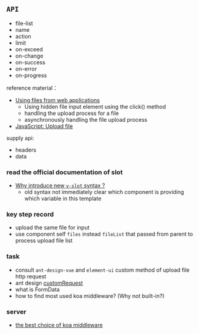 ## `API`
* file-list
* name
* action
* limit
* on-exceed
* on-change
* on-success
* on-error
* on-progress

reference material：
* [Using files from web applications](https://developer.mozilla.org/en-US/docs/Web/API/File/Using_files_from_web_applications)
  * Using hidden file input element using the click() method
  * handling the upload process for a file
  * asynchronously handling the file upload process
* [JavaScript: Upload file](https://stackoverflow.com/a/51109645/12819402)

supply api: 
* headers
* data

### read the official documentation of slot
* [Why introduce new `v-slot` syntax ?](https://github.com/vuejs/rfcs/blob/master/active-rfcs/0001-new-slot-syntax.md) 
  * old syntax not immediately clear which component is providing which variable in this template

### key step record
* upload the same file for input
* use component self `files` instead `fileList` that passed from parent to process upload file list

### task
* consult `ant-design-vue` and `element-ui` custom method of upload file http request
* ant design [customRequest](https://github.com/react-component/upload#customrequest)
* what is FormData
* how to find most used koa middleware? (Why not built-in?)

### server
* [the best choice of koa middleware](https://github.com/koajs/koa/issues/952#issuecomment-290406035)
